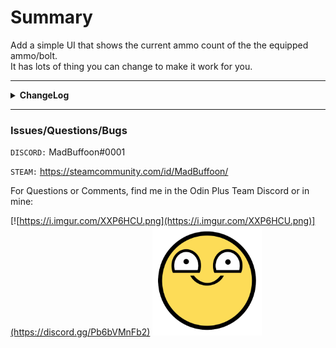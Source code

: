 # Summary

Add a simple UI that shows the current ammo count of the the equipped ammo/bolt.<br/>
It has lots of thing you can change to make it work for you.<br/>

---
<details>
<summary><b> 
 ChangeLog 
</b></summary>

## Newest to Oldest

| Version | Changes |
|----|----|
| 1.0.2 | - Fix the scaling<br/> - Removed font size config and maded it auto scaling<br/>
| 1.0.1 | - Added the ammo name and added more color change options<br/>
| 1.0.0 | - Release<br/>
</details> 

---

### Issues/Questions/Bugs

`DISCORD:` MadBuffoon#0001

`STEAM:` https://steamcommunity.com/id/MadBuffoon/

For Questions or Comments, find me in the Odin Plus Team Discord or in mine:

[![https://i.imgur.com/XXP6HCU.png](https://i.imgur.com/XXP6HCU.png)](https://discord.gg/Pb6bVMnFb2)
<a href="https://discord.gg/pdHgy6Bsng"><img src="https://raw.githubusercontent.com/MadBuffoon/MadClownWorld/main/Textures/Face.png" href="https://discord.gg/8tHgEk" width="175" height="175"></a>

